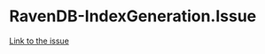 # RavenDB-IndexGeneration.Issue
[Link to the issue](https://issues.hibernatingrhinos.com/issue/RavenDB-13367)
